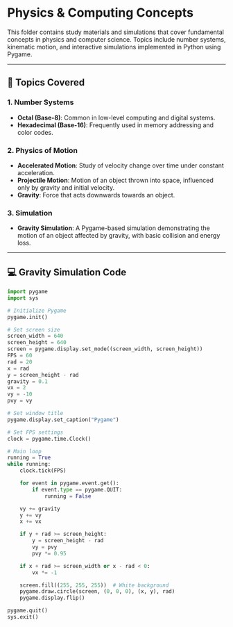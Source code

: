 # Physics & Computing Concepts

This folder contains study materials and simulations that cover fundamental concepts in physics and computer science. Topics include number systems, kinematic motion, and interactive simulations implemented in Python using Pygame.

---

## 📘 Topics Covered

### 1. Number Systems
- **Octal (Base-8)**: Common in low-level computing and digital systems.
- **Hexadecimal (Base-16)**: Frequently used in memory addressing and color codes.

### 2. Physics of Motion
- **Accelerated Motion**: Study of velocity change over time under constant acceleration.
- **Projectile Motion**: Motion of an object thrown into space, influenced only by gravity and initial velocity.
- **Gravity**: Force that acts downwards towards an object.

### 3. Simulation
- **Gravity Simulation**: A Pygame-based simulation demonstrating the motion of an object affected by gravity, with basic collision and energy loss.

---

## 💻 Gravity Simulation Code

```python
import pygame
import sys

# Initialize Pygame
pygame.init()

# Set screen size
screen_width = 640
screen_height = 640
screen = pygame.display.set_mode((screen_width, screen_height))
FPS = 60
rad = 20
x = rad
y = screen_height - rad
gravity = 0.1
vx = 2
vy = -10
pvy = vy

# Set window title
pygame.display.set_caption("Pygame")

# Set FPS settings
clock = pygame.time.Clock()

# Main loop
running = True
while running:
    clock.tick(FPS)

    for event in pygame.event.get():
        if event.type == pygame.QUIT:
            running = False

    vy += gravity
    y += vy
    x += vx

    if y + rad >= screen_height:
        y = screen_height - rad
        vy = pvy
        pvy *= 0.95

    if x + rad >= screen_width or x - rad < 0:
        vx *= -1

    screen.fill((255, 255, 255))  # White background
    pygame.draw.circle(screen, (0, 0, 0), (x, y), rad)
    pygame.display.flip()

pygame.quit()
sys.exit()
```
